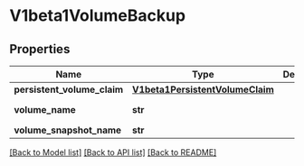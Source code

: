# V1beta1VolumeBackup

## Properties
Name | Type | Description | Notes
------------ | ------------- | ------------- | -------------
**persistent_volume_claim** | [**V1beta1PersistentVolumeClaim**](V1beta1PersistentVolumeClaim.md) |  | 
**volume_name** | **str** |  | [default to '']
**volume_snapshot_name** | **str** |  | [optional] 

[[Back to Model list]](../README.md#documentation-for-models) [[Back to API list]](../README.md#documentation-for-api-endpoints) [[Back to README]](../README.md)


